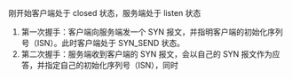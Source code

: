 刚开始客户端处于 closed 状态，服务端处于 listen 状态

1. 第一次握手：客户端向服务端发一个 SYN 报文，并指明客户端的初始化序列号（ISN）。此时客户端处于 SYN_SEND 状态。
2. 第二次握手：服务端收到客户端的 SYN 报文，会以自己的 SYN 报文作为应答，并指定自己的初始化序列号（ISN），同时